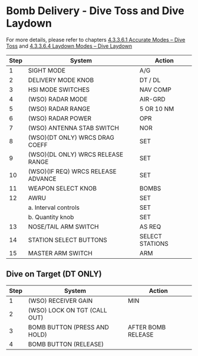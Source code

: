 # Bomb Delivery - Dive Toss and Dive Laydown

For more details, please refer to chapters [4.3.3.6.1 Accurate Modes – Dive Toss](../stores/air_to_ground/bombs/employment/accurate_modes.md)
and [4.3.3.6.4 Laydown Modes – Dive Laydown](../stores/air_to_ground/bombs/employment/laydown_modes.md)

| Step | System                             | Action          |
|------|------------------------------------|-----------------|
| 1    | SIGHT MODE                         | A/G             |
| 2    | DELIVERY MODE KNOB                 | DT / DL         |
| 3    | HSI MODE SWITCHES                  | NAV COMP        |
| 4    | (WSO) RADAR MODE                   | AIR-GRD         |
| 5    | (WSO) RADAR RANGE                  | 5 OR 10 NM      |
| 6    | (WSO) RADAR POWER                  | OPR             |
| 7    | (WSO) ANTENNA STAB SWITCH          | NOR             |
| 8    | (WSO)(DT ONLY) WRCS DRAG COEFF     | SET             |
| 9    | (WSO)(DL ONLY) WRCS RELEASE RANGE  | SET             |
| 10   | (WSO)(IF REQ) WRCS RELEASE ADVANCE | SET             |
| 11   | WEAPON SELECT KNOB                 | BOMBS           |
| 12   | AWRU                               | SET             |
|      | a. Interval controls               | SET             |
|      | b. Quantity knob                   | SET             |
| 13   | NOSE/TAIL ARM SWITCH               | AS REQ          |
| 14   | STATION SELECT BUTTONS             | SELECT STATIONS |
| 15   | MASTER ARM SWITCH                  | ARM             |

## Dive on Target (DT ONLY)

| Step | System                       | Action       |
|------|------------------------------|--------------|
| 1    | (WSO) RECEIVER GAIN          | MIN          |
| 2    | (WSO) LOCK ON TGT (CALL OUT) |              |
| 3    | BOMB BUTTON (PRESS AND HOLD) | AFTER BOMB RELEASE |
| 4    | BOMB BUTTON (RELEASE)        |              |
